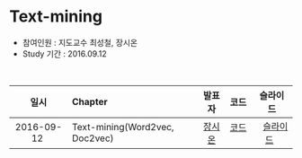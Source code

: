 # Text-mining
- 참여인원 : 지도교수 최성철, 장시온
- Study 기간 : 2016.09.12

<br>

|     일시    | Chapter                                |발표자                                      | 코드        |    슬라이드   |
|:----------:|:---------------------------------------|:-----------------------------------------:|:----------:|:-----------:|
|2016-09-12  | Text-mining(Word2vec, Doc2vec)         |[장시온](https://github.com/janguck)        | [코드](https://github.com/janguck/doc2vec/tree/master/code)   |   [슬라이드](https://github.com/janguck/doc2vec/blob/master/ppt/Text-mining.pptx)   |
